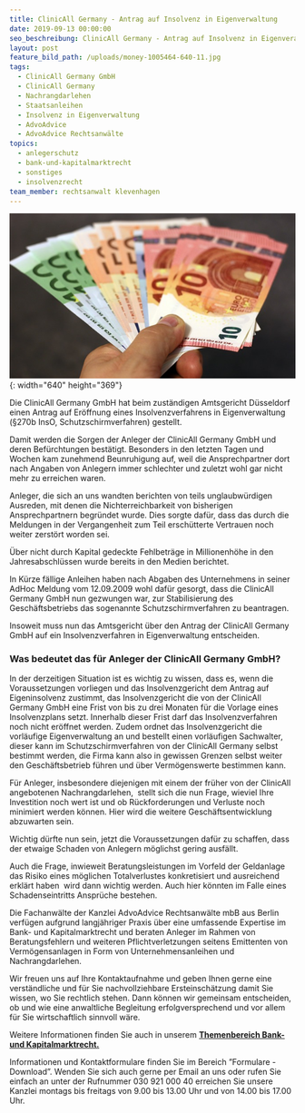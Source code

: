 ```yaml
---
title: ClinicAll Germany - Antrag auf Insolvenz in Eigenverwaltung
date: 2019-09-13 00:00:00
seo_beschreibung: ClinicAll Germany - Antrag auf Insolvenz in Eigenverantwortung
layout: post
feature_bild_path: /uploads/money-1005464-640-11.jpg
tags:
  - ClinicAll Germany GmbH
  - ClinicAll Germany
  - Nachrangdarlehen
  - Staatsanleihen
  - Insolvenz in Eigenverwaltung
  - AdvoAdvice
  - AdvoAdvice Rechtsanwälte
topics:
  - anlegerschutz
  - bank-und-kapitalmarktrecht
  - sonstiges
  - insolvenzrecht
team_member: rechtsanwalt klevenhagen
---
```


![](/uploads/money-1005464-640-7.jpg){: width="640" height="369"}

Die ClinicAll Germany GmbH hat beim zust&auml;ndigen Amtsgericht D&uuml;sseldorf einen Antrag auf Eröffnung eines Insolvenzverfahrens in Eigenverwaltung (&sect;270b InsO, Schutzschirmverfahren) gestellt.&nbsp;

Damit werden die Sorgen der Anleger der ClinicAll Germany GmbH und deren Bef&uuml;rchtungen best&auml;tigt. Besonders in den letzten Tagen und Wochen kam zunehmend Beunruhigung auf, weil die Ansprechpartner dort nach Angaben von Anlegern immer schlechter und zuletzt wohl gar nicht mehr zu erreichen waren.

Anleger, die sich an uns wandten berichten von teils unglaubw&uuml;rdigen Ausreden, mit denen die Nichterreichbarkeit von bisherigen Ansprechpartnern begr&uuml;ndet wurde. Dies sorgte daf&uuml;r, dass das durch die Meldungen in der Vergangenheit zum Teil ersch&uuml;tterte Vertrauen noch weiter zerstört worden sei.&nbsp;

&Uuml;ber nicht durch Kapital gedeckte Fehlbetr&auml;ge in Millionenhöhe in den Jahresabschl&uuml;ssen wurde bereits in den Medien berichtet.&nbsp;

In K&uuml;rze f&auml;llige Anleihen haben nach Abgaben des Unternehmens in seiner AdHoc Meldung vom 12.09.2009 wohl daf&uuml;r gesorgt, dass die ClinicAll Germany GmbH nun gezwungen war, zur Stabilisierung des Gesch&auml;ftsbetriebs das sogenannte Schutzschirmverfahren zu beantragen.

Insoweit muss nun das Amtsgericht &uuml;ber den Antrag der ClinicAll Germany GmbH auf ein Insolvenzverfahren in Eigenverwaltung entscheiden.

### Was bedeutet das f&uuml;r Anleger der ClinicAll Germany GmbH?

In der derzeitigen Situation ist es wichtig zu wissen, dass es, wenn die Voraussetzungen vorliegen und das Insolvenzgericht dem Antrag auf Eigeninsolvenz zustimmt, das Insolvenzgericht die von der ClinicAll Germany GmbH eine Frist von bis zu drei Monaten f&uuml;r die Vorlage eines Insolvenzplans setzt. Innerhalb dieser Frist darf das Insolvenzverfahren noch nicht eröffnet werden. Zudem ordnet das Insolvenzgericht die vorl&auml;ufige Eigenverwaltung an und bestellt einen vorl&auml;ufigen Sachwalter, dieser kann im Schutzschirmverfahren von der ClinicAll Germany selbst bestimmt werden, die Firma kann also in gewissen Grenzen selbst weiter den Gesch&auml;ftsbetrieb f&uuml;hren und &uuml;ber Vermögenswerte bestimmen kann.&nbsp;

F&uuml;r Anleger, insbesondere diejenigen mit einem der fr&uuml;her von der ClinicAll angebotenen Nachrangdarlehen, &nbsp;stellt sich die nun Frage, wieviel Ihre Investition noch wert ist und ob R&uuml;ckforderungen und Verluste noch minimiert werden können. Hier wird die weitere Gesch&auml;ftsentwicklung abzuwarten sein.&nbsp;

Wichtig d&uuml;rfte nun sein, jetzt die Voraussetzungen daf&uuml;r zu schaffen, dass der etwaige Schaden von Anlegern möglichst gering ausf&auml;llt.

Auch die Frage, inwieweit Beratungsleistungen im Vorfeld der Geldanlage das Risiko eines möglichen Totalverlustes konkretisiert und ausreichend erkl&auml;rt haben&nbsp; wird dann wichtig werden. Auch hier könnten im Falle eines Schadenseintritts Anspr&uuml;che bestehen.&nbsp;

Die Fachanw&auml;lte der Kanzlei AdvoAdvice Rechtsanw&auml;lte mbB aus Berlin verf&uuml;gen aufgrund langj&auml;hriger Praxis &uuml;ber eine umfassende Expertise im Bank- und Kapitalmarktrecht und beraten Anleger im Rahmen von Beratungsfehlern und weiteren Pflichtverletzungen seitens Emittenten von Vermögensanlagen in Form von Unternehmensanleihen und Nachrangdarlehen.

Wir freuen uns auf Ihre Kontaktaufnahme und geben Ihnen gerne eine verst&auml;ndliche und f&uuml;r Sie nachvollziehbare Ersteinsch&auml;tzung damit Sie wissen, wo Sie rechtlich stehen. Dann können wir gemeinsam entscheiden, ob und wie eine anwaltliche Begleitung erfolgversprechend und vor allem f&uuml;r Sie wirtschaftlich sinnvoll w&auml;re.

Weitere Informationen finden Sie auch in unserem&nbsp;[**Themenbereich Bank- und Kapitalmarktrecht.**](https://advoadvice.de/themen/bank-und-kapitalmarktrecht/)

Informationen und Kontaktformulare finden Sie im Bereich ”Formulare - Download”. Wenden Sie sich auch gerne per Email an uns oder rufen Sie einfach an unter der Rufnummer 030 921 000 40 erreichen Sie unsere Kanzlei montags bis freitags von 9.00 bis 13.00 Uhr und von 14.00 bis 17.00 Uhr.&nbsp;

&nbsp;